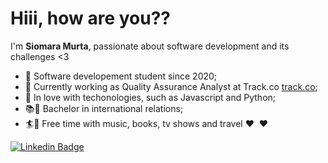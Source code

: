 <h1>Hiii, how are you??</h1>

I'm **Siomara Murta**, passionate about software development and its challenges <3 

- :woman: Software developement student since 2020;
- :bank: Currently working as Quality Assurance Analyst at Track.co [track.co](https://track.co/);
- :blue_heart: In love with techonologies, such as Javascript and Python;
- :books::notebook_with_decorative_cover: Bachelor in international relations;
- :surfer::microphone: Free time with music, books, tv shows and travel ♥ ️ :hearts:

[![Linkedin Badge](https://img.shields.io/badge/-LinkedIn-blue?style=flat-square&logo=Linkedin&logoColor=white&link=https://www.linkedin.com/in/siomara-murta-31466362//)](https://www.linkedin.com/in/siomara-murta-31466362/)
